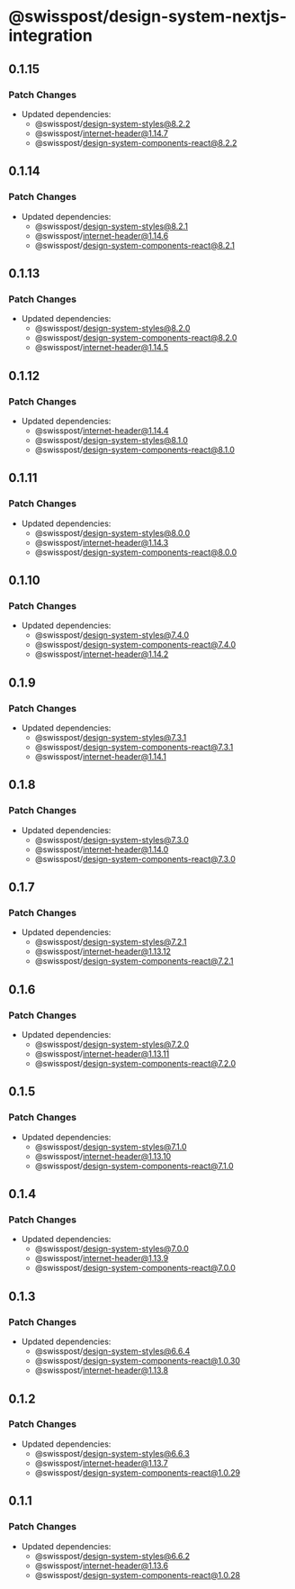 # @swisspost/design-system-nextjs-integration

## 0.1.15

### Patch Changes

- Updated dependencies:
  - @swisspost/design-system-styles@8.2.2
  - @swisspost/internet-header@1.14.7
  - @swisspost/design-system-components-react@8.2.2

## 0.1.14

### Patch Changes

- Updated dependencies:
  - @swisspost/design-system-styles@8.2.1
  - @swisspost/internet-header@1.14.6
  - @swisspost/design-system-components-react@8.2.1

## 0.1.13

### Patch Changes

- Updated dependencies:
  - @swisspost/design-system-styles@8.2.0
  - @swisspost/design-system-components-react@8.2.0
  - @swisspost/internet-header@1.14.5

## 0.1.12

### Patch Changes

- Updated dependencies:
  - @swisspost/internet-header@1.14.4
  - @swisspost/design-system-styles@8.1.0
  - @swisspost/design-system-components-react@8.1.0

## 0.1.11

### Patch Changes

- Updated dependencies:
  - @swisspost/design-system-styles@8.0.0
  - @swisspost/internet-header@1.14.3
  - @swisspost/design-system-components-react@8.0.0

## 0.1.10

### Patch Changes

- Updated dependencies:
  - @swisspost/design-system-styles@7.4.0
  - @swisspost/design-system-components-react@7.4.0
  - @swisspost/internet-header@1.14.2

## 0.1.9

### Patch Changes

- Updated dependencies:
  - @swisspost/design-system-styles@7.3.1
  - @swisspost/design-system-components-react@7.3.1
  - @swisspost/internet-header@1.14.1

## 0.1.8

### Patch Changes

- Updated dependencies:
  - @swisspost/design-system-styles@7.3.0
  - @swisspost/internet-header@1.14.0
  - @swisspost/design-system-components-react@7.3.0

## 0.1.7

### Patch Changes

- Updated dependencies:
  - @swisspost/design-system-styles@7.2.1
  - @swisspost/internet-header@1.13.12
  - @swisspost/design-system-components-react@7.2.1

## 0.1.6

### Patch Changes

- Updated dependencies:
  - @swisspost/design-system-styles@7.2.0
  - @swisspost/internet-header@1.13.11
  - @swisspost/design-system-components-react@7.2.0

## 0.1.5

### Patch Changes

- Updated dependencies:
  - @swisspost/design-system-styles@7.1.0
  - @swisspost/internet-header@1.13.10
  - @swisspost/design-system-components-react@7.1.0

## 0.1.4

### Patch Changes

- Updated dependencies:
  - @swisspost/design-system-styles@7.0.0
  - @swisspost/internet-header@1.13.9
  - @swisspost/design-system-components-react@7.0.0

## 0.1.3

### Patch Changes

- Updated dependencies:
  - @swisspost/design-system-styles@6.6.4
  - @swisspost/design-system-components-react@1.0.30
  - @swisspost/internet-header@1.13.8

## 0.1.2

### Patch Changes

- Updated dependencies:
  - @swisspost/design-system-styles@6.6.3
  - @swisspost/internet-header@1.13.7
  - @swisspost/design-system-components-react@1.0.29

## 0.1.1

### Patch Changes

- Updated dependencies:
  - @swisspost/design-system-styles@6.6.2
  - @swisspost/internet-header@1.13.6
  - @swisspost/design-system-components-react@1.0.28
